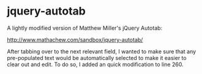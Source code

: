 jquery-autotab
==============

A lightly modified version of Matthew Miller's jQuery Autotab:

http://www.mathachew.com/sandbox/jquery-autotab/

After tabbing over to the next relevant field, I wanted to make sure that 
any pre-populated text would be automatically selected to make it easier to clear out and edit.
To do so, I added an quick modification to line 260.
